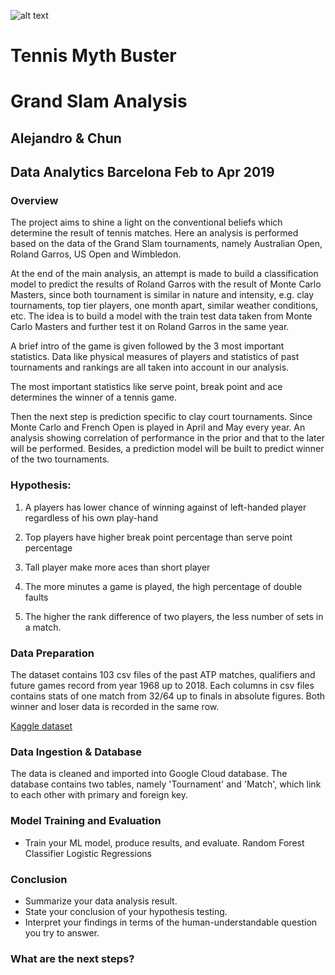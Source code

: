 ![alt text](https://raw.githubusercontent.com/chunsang0126/final-project/grand_slam.jpg)



# Tennis Myth Buster
# Grand Slam Analysis
## Alejandro & Chun
## Data Analytics Barcelona Feb to Apr 2019

### Overview

The project aims to shine a light on the conventional beliefs which determine the result of tennis matches. Here an analysis is performed based on the data of the Grand Slam tournaments, namely Australian Open, Roland Garros, US Open and Wimbledon.

At the end of the main analysis, an attempt is made to build a classification model to predict the results of Roland Garros with the result of Monte Carlo Masters, since both tournament is similar in nature and intensity, e.g. clay tournaments, top tier players, one month apart, similar weather conditions, etc. The idea is to build a model with the train test data taken from Monte Carlo Masters and further test it on Roland Garros in the same year. 

A brief intro of the game is given followed by the 3 most important statistics. 
Data like physical measures of players and statistics of past tournaments and rankings are all taken into account in our analysis. 

The most important statistics like serve point, break point and ace determines the winner of a tennis game. 

Then the next step is prediction specific to clay court tournaments. Since Monte Carlo and French Open is played in April and May every year. An analysis showing correlation of performance in the prior and that to the later will be performed. Besides, a prediction model will be built to predict winner of the two tournaments.


### Hypothesis:
 
1. A players has lower chance of winning against of left-handed player regardless of his own play-hand

2. Top players have higher break point percentage than serve point percentage

3. Tall player make more aces than short player

4. The more minutes a game is played, the high percentage of double faults 

5. The higher the rank difference of two players, the less number of sets in a match.


### Data Preparation
The dataset contains 103 csv files of the past ATP matches, qualifiers and future games record from year 1968 up to 2018. Each columns in csv files contains stats of one match from 32/64 up to finals in absolute figures. Both winner and loser data is recorded in the same row.

[Kaggle dataset](https://github.com/awesomedata/awesome-public-datasets#timeseries)


### Data Ingestion & Database
The data is cleaned and imported into Google Cloud database. The database contains two tables, namely 'Tournament' and 'Match', which link to each other with primary and foreign key.


### Model Training and Evaluation
* Train your ML model, produce results, and evaluate.
Random Forest Classifier
Logistic Regressions


### Conclusion
* Summarize your data analysis result.
* State your conclusion of your hypothesis testing.
* Interpret your findings in terms of the human-understandable question you try to answer.

### What are the next steps?


